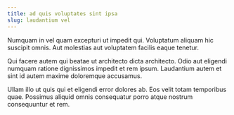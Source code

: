 ```yaml
---
title: ad quis voluptates sint ipsa
slug: laudantium vel
---
```


Numquam in vel quam excepturi ut impedit qui. Voluptatum aliquam hic suscipit omnis. Aut molestias aut voluptatem facilis eaque tenetur.

Qui facere autem qui beatae ut architecto dicta architecto. Odio aut eligendi numquam ratione dignissimos impedit et rem ipsum. Laudantium autem et sint id autem maxime doloremque accusamus.

Ullam illo ut quis qui et eligendi error dolores ab. Eos velit totam temporibus quae. Possimus aliquid omnis consequatur porro atque nostrum consequuntur et rem.

